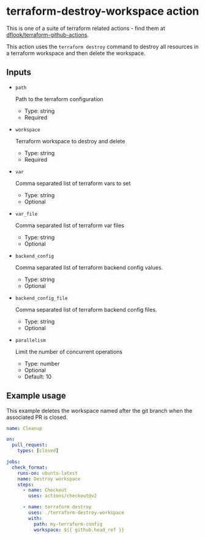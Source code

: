 # terraform-destroy-workspace action

This is one of a suite of terraform related actions - find them at [dflook/terraform-github-actions](https://github.com/dflook/terraform-github-actions).

This action uses the `terraform destroy` command to destroy all resources in a terraform workspace and then delete the workspace.

## Inputs

* `path`

  Path to the terraform configuration

  - Type: string
  - Required

* `workspace`

  Terraform workspace to destroy and delete

  - Type: string
  - Required

* `var`

  Comma separated list of terraform vars to set

  - Type: string
  - Optional

* `var_file`

  Comma separated list of terraform var files

  - Type: string
  - Optional

* `backend_config`

  Comma separated list of terraform backend config values.

  - Type: string
  - Optional

* `backend_config_file`

  Comma separated list of terraform backend config files.

  - Type: string
  - Optional

* `parallelism`

  Limit the number of concurrent operations

  - Type: number
  - Optional
  - Default: 10

## Example usage

This example deletes the workspace named after the git branch when the associated PR is closed.

```yaml
name: Cleanup

on:
  pull_request:
    types: [closed] 

jobs:
  check_format:
    runs-on: ubuntu-latest
    name: Destroy workspace
    steps:
      - name: Checkout
        uses: actions/checkout@v2

      - name: terraform destroy
        uses: ./terraform-destroy-workspace
        with:
          path: my-terraform-config
          workspace: ${{ github.head_ref }}
```
